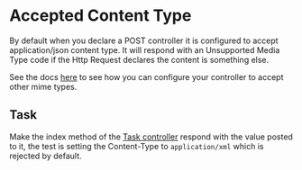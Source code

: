 # Accepted Content Type

By default when you declare a POST controller it is configured to accept application/json content type. It will respond with an Unsupported Media Type code if the Http Request declares the content is something else.

See the docs [here](https://docs.micronaut.io/latest/guide/#consumesAnnotation) to see how you can configure your controller to accept other mime types.

## Task

Make the index method of the [Task controller](course://lesson1/accepted-content-type/src/task/Task.java) respond with the value posted to it, the test is setting the Content-Type to `application/xml` which is rejected by default.